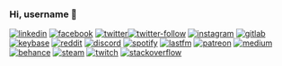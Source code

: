### Hi, username 👋

[![linkedin][linkedin-badge]][linkedin-url]
[![facebook][facebook-badge]][facebook-url]
[![twitter][twitter-badge]![twitter-follow][twitter-follow-badge]][twitter-url]
[![instagram][instagram-badge]][instagram-url]
[![gitlab][gitlab-badge]][gitlab-url]
[![keybase][keybase-badge]][keybase-url]
[![reddit][reddit-badge]][reddit-url]
[![discord][discord-badge]][discord-url]
[![spotify][spotify-badge]][spotify-url]
[![lastfm][lastfm-badge]][lastfm-url]
[![patreon][patreon-badge]][patreon-url]
[![medium][medium-badge]][medium-url]
[![behance][behance-badge]][behance-url]
[![steam][steam-badge]][steam-url]
[![twitch][twitch-badge]][twitch-url]
[![stackoverflow][stackoverflow-badge]][stackoverflow-url]

<!-- icons & badges -->
[linkedin-badge]: https://img.shields.io/static/v1?color=2f72ac&label=%20&labelColor=396899&logo=linkedin&logoColor=ffffff&message=LinkedIn&style=for-the-badge
[facebook-badge]: https://img.shields.io/static/v1?color=3578ea&label=%20&labelColor=3d6ecc&logo=facebook&logoColor=ffffff&message=Facebook&style=for-the-badge
[twitter-badge]: https://img.shields.io/static/v1?color=4aa0eb&label=%20&labelColor=548dcc&logo=twitter&logoColor=ffffff&message=Twitter&style=for-the-badge
[twitter-follow-badge]: https://img.shields.io/twitter/follow/asahiocean?color=4aa0eb&label=&style=for-the-badge
[instagram-badge]: https://img.shields.io/static/v1?color=d65a38&label=%20&labelColor=b54c2f&logo=instagram&logoColor=ffffff&message=Instagram&style=for-the-badge
[gitlab-badge]: https://img.shields.io/static/v1?color=363880&label=%20&labelColor=2b2d66&logo=gitlab&logoColor=ffffff&message=Gitlab&style=for-the-badge
[keybase-badge]: https://img.shields.io/static/v1?color=3e66e2&label=%20&labelColor=163aa5&logo=keybase&logoColor=ffffff&message=Keybase&style=for-the-badge
[reddit-badge]: https://img.shields.io/static/v1?color=ec5428&label=%20&labelColor=d44d24&logo=reddit&logoColor=ffffff&message=Reddit&style=for-the-badge
[discord-badge]: https://img.shields.io/discord/781120293620023316?color=4cc27d&label=%20&labelColor=778bd0&logo=discord&logoColor=ffffff&style=for-the-badge
[spotify-badge]: https://img.shields.io/static/v1?color=65d36e&label=%20&labelColor=59ba61&logo=spotify&logoColor=ffffff&message=Spotify&style=for-the-badge
[lastfm-badge]: https://i.postimg.cc/B6Xmmxb0/lastfm.png
[patreon-badge]: https://img.shields.io/static/v1?color=ec5254&label=%20&labelColor=100f0d&logo=patreon&logoColor=ec5254&message=Patreon&style=for-the-badge
[medium-badge]: https://img.shields.io/static/v1?color=292a2c&label=%20&labelColor=100f0d&logo=medium&logoColor=ffffff&message=Medium&style=for-the-badge
[behance-badge]: https://img.shields.io/static/v1?color=1b5bf5&label=%20&labelColor=164bcc&logo=behance&logoColor=ffffff&message=Behance&style=for-the-badge
[steam-badge]: https://img.shields.io/static/v1?color=333740&label=%20&labelColor=000000&logo=steam&logoColor=ffffff&message=Steam&style=for-the-badge
[twitch-badge]: https://img.shields.io/static/v1?color=5e459f&label=%20&labelColor=8652f6&logo=twitch&logoColor=ffffff&message=Twitch&style=for-the-badge
[stackoverflow-badge]: https://img.shields.io/static/v1?color=eda640&label=%20&labelColor=e5853d&logo=stackoverflow&logoColor=ffffff&message=StackOverflow&style=for-the-badge

<!-- links / urls -->
[linkedin-url]: https://bit.ly/asahiocean-linkedin
[facebook-url]: https://facebook.com/asahiocean.ceo
[twitter-url]: https://bit.ly/asahiocean-twitter
[instagram-url]: https://bit.ly/asahiocean-instagram
[gitlab-url]: https://bit.ly/asahiocean-gitlab
[keybase-url]: https://bit.ly/asahiocean-keybase
[reddit-url]: https://bit.ly/asahiocean-reddit
[discord-url]: https://bit.ly/asahiocean-discordserver
[spotify-url]: https://bit.ly/asahiocean-spotify
[lastfm-url]: https://bit.ly/asahiocean-lastfm
[patreon-url]: https://bit.ly/asahiocean-patreon
[medium-url]: https://bit.ly/asahiocean-medium
[behance-url]: https://bit.ly/asahiocean-behance
[steam-url]: https://bit.ly/asahiocean-steam
[twitch-url]: https://bit.ly/asahiocean-twitch
[stackoverflow-url]: https://bit.ly/asahiocean-stackoverflow


